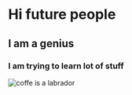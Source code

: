 # Hi future people
## I am a genius
### I am trying to learn lot of stuff
![coffe is a labrador](https://th-thumbnailer.cdn-si-edu.com/zK2euJ0q3Qjc_SEMNXzLMeuRhcA=/1072x720/filters:no_upscale():focal(2135x711:2136x712)/https://tf-cmsv2-smithsonianmag-media.s3.amazonaws.com/filer/77/8b/778bb007-831c-4c81-a475-05487cd7b53b/adult-brown-labrador-retriever-1010121_3.jpg)
